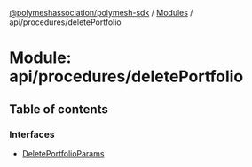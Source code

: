 [@polymeshassociation/polymesh-sdk](../README.md) / [Modules](../modules.md) / api/procedures/deletePortfolio

# Module: api/procedures/deletePortfolio

## Table of contents

### Interfaces

- [DeletePortfolioParams](../interfaces/api_procedures_deletePortfolio.DeletePortfolioParams.md)
